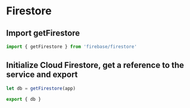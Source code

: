 # Firestore

## Import getFirestore

```jsx
import { getFirestore } from 'firebase/firestore'
```

## Initialize Cloud Firestore, get a reference to the service and export

```jsx
let db = getFirestore(app)

export { db }
```